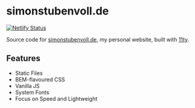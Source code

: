 # simonstubenvoll.de

[![Netlify Status](https://api.netlify.com/api/v1/badges/57999461-2350-4da3-8788-ca4e0e6dcb30/deploy-status)](https://app.netlify.com/sites/stbnvll/deploys)

Source code for [simonstubenvoll.de](https://simonstubenvoll.de), my personal website, built with [11ty](https://www.11ty.io).

## Features

- Static Files
- BEM-flavoured CSS
- Vanilla JS
- System Fonts
- Focus on Speed and Lightweight

